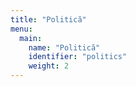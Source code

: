 ```yaml
---
title: "Politică"
menu:
  main:
    name: "Politică"
    identifier: "politics"
    weight: 2
---
```

